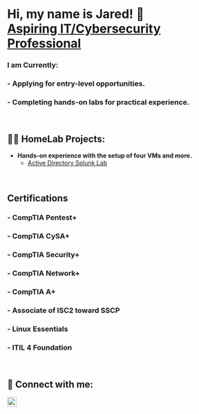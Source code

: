 <h1>Hi, my name is Jared! 👋 <br/><a href="https://www.linkedin.com/in/jaredwalker1/">Aspiring IT/Cybersecurity Professional</a> </h1>

### I am Currently: 
### - Applying for entry-level opportunities. 
### - Completing hands-on labs for practical experience. 
</br>

<h2>👨‍💻 HomeLab Projects:</h2>

- <b>Hands-on experience with the setup of four VMs and more. </b>
  - [Active Directory Splunk Lab](https://github.com/jaredwalker1/Active-Directory-Project)

</br>

## Certifications
### - CompTIA Pentest+
### - CompTIA CySA+
### - CompTIA Security+
### - CompTIA Network+
### - CompTIA A+
### - Associate of ISC2 toward SSCP
### - Linux Essentials
### - ITIL 4 Foundation

</br>

<h2> 🤳 Connect with me:</h2>


[<img align="left" alt="JaredWalker | LinkedIn" width="22px" src="https://imgur.com/a/ACtgpxA" />][linkedin]



[linkedin]: https://linkedin.com/in/jaredwalker1
